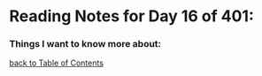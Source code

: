 # Reading Notes for Day 16 of 401:

### Things I want to know more about:

[back to Table of Contents](./README.md)
